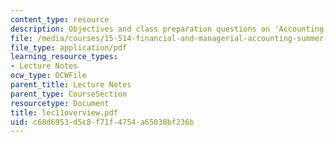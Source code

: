 ```yaml
---
content_type: resource
description: Objectives and class preparation questions on 'Accounting for Taxes'.
file: /media/courses/15-514-financial-and-managerial-accounting-summer-2003/c68d6953d5c8f71f4754a65038bf236b_lec11overview.pdf
file_type: application/pdf
learning_resource_types:
- Lecture Notes
ocw_type: OCWFile
parent_title: Lecture Notes
parent_type: CourseSection
resourcetype: Document
title: lec11overview.pdf
uid: c68d6953-d5c8-f71f-4754-a65038bf236b
---
```


